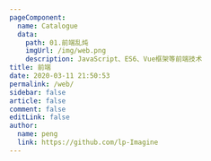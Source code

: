 ```yaml
---
pageComponent:
  name: Catalogue
  data:
    path: 01.前端乱炖
    imgUrl: /img/web.png
    description: JavaScript、ES6、Vue框架等前端技术
title: 前端
date: 2020-03-11 21:50:53
permalink: /web/
sidebar: false
article: false
comment: false
editLink: false
author:
  name: peng
  link: https://github.com/lp-Imagine
---
```

